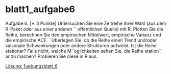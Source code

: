 # blatt1\_aufgabe6

Aufgabe 6. \[∗ 3 Punkte\] Untersuchen Sie eine Zeitreihe Ihrer Wahl \(aus dem R-Paket oder aus einer anderen ¨ oﬀentlichen Quelle\) mit R. Plotten Sie die Reihe, berechnen Sie den empirischen Mittelwert, empirische Varianz und die empirische ACF. ¨Uberlegen Sie, ob die Reihe einen Trend und/oder saisonale Schwankungen oder andere Strukturen aufweist. Ist die Reihe stationar? Falls nicht, welche M¨oglichkeiten sehen Sie, die Reihe station¨ ar zu machen? Probieren Sie diese in R aus.

[Lösung: 1uebungsblatt\_6](https://trello.com/c/DS3c0IxL/22-1uebungsblatt6)


